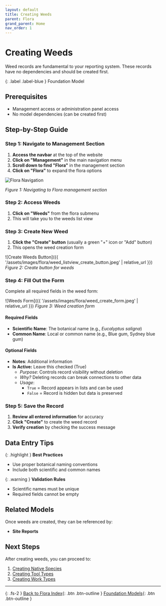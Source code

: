 ```yaml
---
layout: default
title: Creating Weeds
parent: Flora
grand_parent: Home
nav_order: 1
---
```


# Creating Weeds

Weed records are fundamental to your reporting system. These records have no dependencies and should be created first.

{: .label .label-blue }
Foundation Model

## Prerequisites

- Management access or administration panel access
- No model dependencies (can be created first)

## Step-by-Step Guide

### Step 1: Navigate to Management Section

1. **Access the navbar** at the top of the website
2. **Click on "Management"** in the main navigation menu
3. **Scroll down to find "Flora"** in the management section
4. **Click on "Flora"** to expand the flora options

<img src="{{ '/assets/images/flora/flora_navbar.jpeg' | relative_url }}" 
     alt="Flora Navigation" 
     class="img-small">
<p><em>Figure 1: Navigating to Flora management section</em></p>

### Step 2: Access Weeds

1. **Click on "Weeds"** from the flora submenu
2. This will take you to the weeds list view

### Step 3: Create New Weed

1. **Click the "Create" button** (usually a green "+" icon or "Add" button)
2. This opens the weed creation form

![Create Weeds Button]({{ '/assets/images/flora/weed_listview_create_button.jpeg' | relative_url }})
*Figure 2: Create button for weeds*

### Step 4: Fill Out the Form

Complete all required fields in the weed form:

![Weeds Form]({{ '/assets/images/flora/weed_create_form.jpeg' | relative_url }})
*Figure 3: Weed creation form*

#### Required Fields

- **Scientific Name**: The botanical name (e.g., *Eucalyptus saligna*)
- **Common Name**: Local or common name (e.g., Blue gum, Sydney blue gum)

#### Optional Fields

- **Notes**: Additional information
- **Is Active:** Leave this checked (True)
   - *Purpose*: Controls record visibility without deletion
   - *Why?* Deleting records can break connections to other data
   - *Usage*: 
       - `True` = Record appears in lists and can be used
       - `False` = Record is hidden but data is preserved

### Step 5: Save the Record

1. **Review all entered information** for accuracy
2. **Click "Create"** to create the weed record
3. **Verify creation** by checking the success message

## Data Entry Tips

{: .highlight }
**Best Practices**
- Use proper botanical naming conventions
- Include both scientific and common names

{: .warning }
**Validation Rules**
- Scientific names must be unique
- Required fields cannot be empty

## Related Models

Once weeds are created, they can be referenced by:

- **Site Reports** 

## Next Steps

After creating weeds, you can proceed to:

1. [Creating Native Species](creating-natives)
2. [Creating Tool Types](../tools-equipment/creating-tool-types)
3. [Creating Work Types](../work-categories/creating-work-types)

---

{: .fs-2 }
[Back to Flora Index](index){: .btn .btn-outline }
[Foundation Models](../index){: .btn .btn-outline }